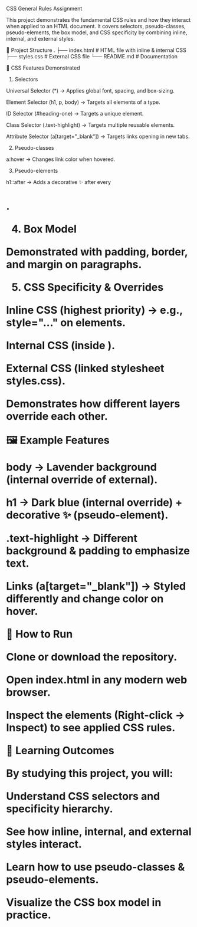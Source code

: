 CSS General Rules Assignment

This project demonstrates the fundamental CSS rules and how they interact when applied to an HTML document. It covers selectors, pseudo-classes, pseudo-elements, the box model, and CSS specificity by combining inline, internal, and external styles.

📂 Project Structure
.
├── index.html   # HTML file with inline & internal CSS
├── styles.css   # External CSS file
└── README.md    # Documentation

🎨 CSS Features Demonstrated
1. Selectors

Universal Selector (*) → Applies global font, spacing, and box-sizing.

Element Selector (h1, p, body) → Targets all elements of a type.

ID Selector (#heading-one) → Targets a unique element.

Class Selector (.text-highlight) → Targets multiple reusable elements.

Attribute Selector (a[target="_blank"]) → Targets links opening in new tabs.

2. Pseudo-classes

a:hover → Changes link color when hovered.

3. Pseudo-elements

h1::after → Adds a decorative ✨ after every <h1>.

4. Box Model

Demonstrated with padding, border, and margin on paragraphs.

5. CSS Specificity & Overrides

Inline CSS (highest priority) → e.g., style="..." on elements.

Internal CSS (inside <style>...</style>).

External CSS (linked stylesheet styles.css).

Demonstrates how different layers override each other.

🖼️ Example Features

body → Lavender background (internal override of external).

h1 → Dark blue (internal override) + decorative ✨ (pseudo-element).

.text-highlight → Different background & padding to emphasize text.

Links (a[target="_blank"]) → Styled differently and change color on hover.

🚀 How to Run

Clone or download the repository.

Open index.html in any modern web browser.

Inspect the elements (Right-click → Inspect) to see applied CSS rules.

📘 Learning Outcomes

By studying this project, you will:

Understand CSS selectors and specificity hierarchy.

See how inline, internal, and external styles interact.

Learn how to use pseudo-classes & pseudo-elements.

Visualize the CSS box model in practice.